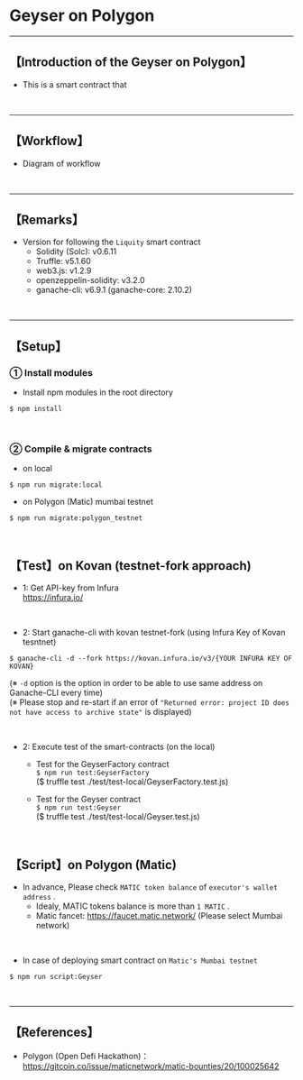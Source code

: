 # Geyser on Polygon

***
## 【Introduction of the Geyser on Polygon】
- This is a smart contract that 

&nbsp;

***

## 【Workflow】
- Diagram of workflow

&nbsp;

***

## 【Remarks】
- Version for following the `Liquity` smart contract
  - Solidity (Solc): v0.6.11
  - Truffle: v5.1.60
  - web3.js: v1.2.9
  - openzeppelin-solidity: v3.2.0
  - ganache-cli: v6.9.1 (ganache-core: 2.10.2)


&nbsp;

***

## 【Setup】
### ① Install modules
- Install npm modules in the root directory
```
$ npm install
```

<br>

### ② Compile & migrate contracts
- on local
```
$ npm run migrate:local
```

- on Polygon (Matic) mumbai testnet
```
$ npm run migrate:polygon_testnet
```

<br>

## 【Test】on Kovan (testnet-fork approach)
- 1: Get API-key from Infura  
https://infura.io/

<br>

- 2: Start ganache-cli with kovan testnet-fork (using Infura Key of Kovan tesntnet)
```
$ ganache-cli -d --fork https://kovan.infura.io/v3/{YOUR INFURA KEY OF KOVAN}
```
(※ `-d` option is the option in order to be able to use same address on Ganache-CLI every time)  
(※ Please stop and re-start if an error of `"Returned error: project ID does not have access to archive state"` is displayed)  

<br>

- 2: Execute test of the smart-contracts (on the local)
  - Test for the GeyserFactory contract  
    `$ npm run test:GeyserFactory`  
    ($ truffle test ./test/test-local/GeyserFactory.test.js) 

  - Test for the Geyser contract  
    `$ npm run test:Geyser`  
    ($ truffle test ./test/test-local/Geyser.test.js) 

<br>

## 【Script】on Polygon (Matic)
- In advance, Please check `MATIC token balance` of `executor's wallet address` .
  - Idealy, MATIC tokens balance is more than `1 MATIC` .
  - Matic fancet: https://faucet.matic.network/ (Please select Mumbai network)

<br>

- In case of deploying smart contract on `Matic's Mumbai testnet`
```
$ npm run script:Geyser
```

<br>


***

## 【References】
- Polygon (Open Defi Hackathon)：https://gitcoin.co/issue/maticnetwork/matic-bounties/20/100025642
